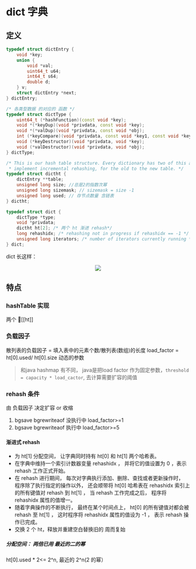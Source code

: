 # dict 字典

## 定义
```c++
typedef struct dictEntry {
    void *key;
    union {
        void *val;
        uint64_t u64;
        int64_t s64;
        double d;
    } v;
    struct dictEntry *next;
} dictEntry;

/* 各类型数据 的对应的 函数 */
typedef struct dictType {
    uint64_t (*hashFunction)(const void *key);
    void *(*keyDup)(void *privdata, const void *key);
    void *(*valDup)(void *privdata, const void *obj);
    int (*keyCompare)(void *privdata, const void *key1, const void *key2);
    void (*keyDestructor)(void *privdata, void *key);
    void (*valDestructor)(void *privdata, void *obj);
} dictType;

/* This is our hash table structure. Every dictionary has two of this as we
 * implement incremental rehashing, for the old to the new table. */
typedef struct dictht {
    dictEntry **table;
    unsigned long size; //总是2的指数次幂
    unsigned long sizemask; // sizemask = size -1
    unsigned long used; // 存节点数量 含链表
} dictht;

typedef struct dict {
    dictType *type;
    void *privdata;
    dictht ht[2]; /* 两个 ht 渐进 rehash*/
    long rehashidx; /* rehashing not in progress if rehashidx == -1 */
    unsigned long iterators; /* number of iterators currently running */
} dict;

```

dict 长这样：
<div align="center"> <img src="http://zpengg.oss-cn-shenzhen.aliyuncs.com/img/ccaa3098a178e98a8e4ed1b559fbfc3e.png"/> </div>

## 特点
### hashTable 实现
两个 [[ht]]

### 负载因子
散列表的负载因子 = 填入表中的元素个数/散列表(数组)的长度
load_factor = ht[0].used/ ht[0].size
动态的参数

> 和java hashmap 有不同， java是把load factor 作为固定参数，`threshold = capacity * load_cactor`, 去计算需要扩容的阈值

### rehash 条件
由 负载因子 决定扩容 or 收缩
1. bgsave bgrewriteaof 没执行中 load_factor>=1
2. bgsave bgrewriteaof 执行中 load_factor>=5

#### 渐进式 rehash
- 为 ht[1] 分配空间， 让字典同时持有 ht[0] 和 ht[1] 两个哈希表。
- 在字典中维持一个索引计数器变量 rehashidx ， 并将它的值设置为 0 ，表示 rehash 工作正式开始。
- 在 rehash 进行期间， 每次对字典执行添加、删除、查找或者更新操作时， 程序除了执行指定的操作以外， 还会顺带将 ht[0] 哈希表在 rehashidx 索引上的所有键值对 rehash 到 ht[1] ， 当 rehash 工作完成之后， 程序将 rehashidx 属性的值增一。
- 随着字典操作的不断执行， 最终在某个时间点上， ht[0] 的所有键值对都会被 rehash 至 ht[1] ， 这时程序将 rehashidx 属性的值设为 -1 ， 表示 rehash 操作已完成。
- 交换 2 个 ht，释放并重建空白替换旧的 周而复始

##### 分配空间： 两倍已用 最近的二的幂
ht[0].used * 2<= 2^n, 最近的 2^n(2 的幂）